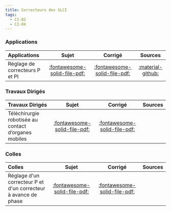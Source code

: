 ```yaml
---
title: Correcteurs des SLCI 
tags:
  - C1-02
  - C2-04
---
```


[comment]: <> (Généré automatiquement par ALL_PDF/make_markdown.py, creation_fichiers_activites)


### Applications 
 
| Applications | Sujet | Corrigé | Sources  | 
| :-------------- | :---: | :-----: | :------: | 
| Réglage de correcteurs P et PI | [:fontawesome-solid-file-pdf:](https://xpessoles-cpge.fr/pdf/Cy_03_01_Activation_01_P_PI_Sujet.pdf) | [:fontawesome-solid-file-pdf:](https://xpessoles-cpge.fr/pdf/Cy_03_01_Activation_01_P_PI_Corrige.pdf) | [:material-github:](https://github.com/xpessoles/PSI_Cy_03_ConceptionCommande/tree/main/Chapitre_01_Correction/Cy_03_01_Activation_01_P_PI) | 

### Travaux Dirigés 
 
| Travaux Dirigés | Sujet | Corrigé | Sources  | 
| :-------------- | :---: | :-----: | :------: | 
| Téléchirurgie robotisée au contact d’organes mobiles | [:fontawesome-solid-file-pdf:](https://xpessoles-cpge.fr/pdf/Cy_03_01_TD_Synthese_01_Hoeken_Sujet.pdf) | [:fontawesome-solid-file-pdf:](https://xpessoles-cpge.fr/pdf/Cy_03_01_TD_Synthese_01_Hoeken_Corrige.pdf) | | Vanoise Express | [:fontawesome-solid-file-pdf:](https://xpessoles-cpge.fr/pdf/Cy_03_01_TD_Synthese_02_VanoiseExp_Sujet.pdf) | [:fontawesome-solid-file-pdf:](https://xpessoles-cpge.fr/pdf/Cy_03_01_TD_Synthese_02_VanoiseExp_Corrige.pdf) | [:material-github:](https://github.com/xpessoles/PSI_Cy_03_ConceptionCommande/tree/main/Chapitre_01_Correction/Cy_03_01_TD_Synthese_02_VanoiseExp) | 

### Colles 
 
| Colles | Sujet | Corrigé | Sources  | 
| :-------------- | :---: | :-----: | :------: | 
| Réglage d'un correcteur P et d'un correcteur à avance de phase | [:fontawesome-solid-file-pdf:](https://xpessoles-cpge.fr/pdf/Cy_03_01_Colle_02_P_AP_Sujet.pdf) | [:fontawesome-solid-file-pdf:](https://xpessoles-cpge.fr/pdf/Cy_03_01_Colle_02_P_AP_Corrige.pdf) | | Réglage d'un correcteur P et d'un correcteur à avance de phase | [:fontawesome-solid-file-pdf:](https://xpessoles-cpge.fr/pdf/Cy_03_01_Colle_03_P_AP_Sujet.pdf) | [:fontawesome-solid-file-pdf:](https://xpessoles-cpge.fr/pdf/Cy_03_01_Colle_03_P_AP_Corrige.pdf) | | Réglage d'un correcteur P et d'un correcteur à avance de phase | [:fontawesome-solid-file-pdf:](https://xpessoles-cpge.fr/pdf/Cy_03_01_Colle_04_P_I_Sujet.pdf) | [:fontawesome-solid-file-pdf:](https://xpessoles-cpge.fr/pdf/Cy_03_01_Colle_04_P_I_Corrige.pdf) | [:material-github:](https://github.com/xpessoles/PSI_Cy_03_ConceptionCommande/tree/main/Chapitre_01_Correction/Cy_03_01_Colle_04_P_I) | 


